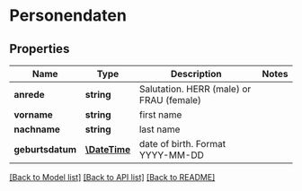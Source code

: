 # Personendaten

## Properties
Name | Type | Description | Notes
------------ | ------------- | ------------- | -------------
**anrede** | **string** | Salutation. HERR (male) or FRAU (female) | 
**vorname** | **string** | first name | 
**nachname** | **string** | last name | 
**geburtsdatum** | [**\DateTime**](\DateTime.md) | date of birth. Format YYYY-MM-DD | 

[[Back to Model list]](../README.md#documentation-for-models) [[Back to API list]](../README.md#documentation-for-api-endpoints) [[Back to README]](../README.md)


